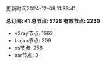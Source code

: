 更新时间2024-12-08 11:33:41

**总订阅: 41**
**总节点: 5728**
**有效节点: 2230**
- v2ray节点: 1662
- trojan节点: 309
- ss节点: 256
- ssr节点: 3

